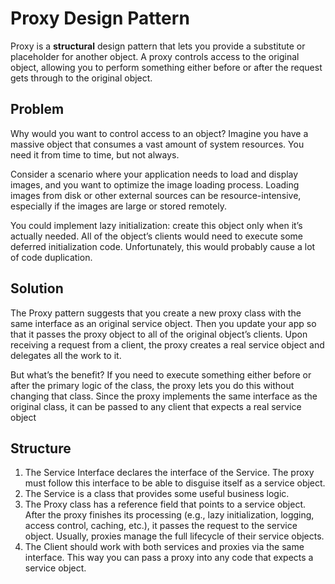 # Proxy Design Pattern

Proxy is a **structural** design pattern that lets you provide a substitute or placeholder 
for another object. A proxy controls access to the original object, allowing you to perform
something either before or after the request gets through to the original object.

## Problem

Why would you want to control access to an object? Imagine you have a massive object that consumes a vast
amount of system resources. You need it from time to time, but not always.

Consider a scenario where your application needs to load and display images, and you want to optimize 
the image loading process. Loading images from disk or other external sources can be resource-intensive, 
especially if the images are large or stored remotely.

You could implement lazy initialization: create this object only when it’s actually needed. 
All of the object’s clients would need to execute some deferred initialization code. 
Unfortunately, this would probably cause a lot of code duplication.

## Solution

The Proxy pattern suggests that you create a new proxy class with the same interface as an original
service object. Then you update your app so that it passes the proxy object to all of the
original object’s clients. Upon receiving a request from a client, the proxy creates a real service 
object and delegates all the work to it.

But what’s the benefit? If you need to execute something either before or after the primary 
logic of the class, the proxy lets you do this without changing that class. 
Since the proxy implements the same interface as the original class, it can be
passed to any client that expects a real service object

## Structure

1. The Service Interface declares the interface of the Service. The proxy must follow this 
interface to be able to disguise itself as a service object.
2. The Service is a class that provides some useful business logic.
3. The Proxy class has a reference field that points to a service object. After the proxy finishes 
its processing (e.g., lazy initialization, logging, access control, caching, etc.), it passes the request
to the service object. Usually, proxies manage the full lifecycle of their service objects.
4. The Client should work with both services and proxies via the same interface. This way you can
pass a proxy into any code that expects a service object.
